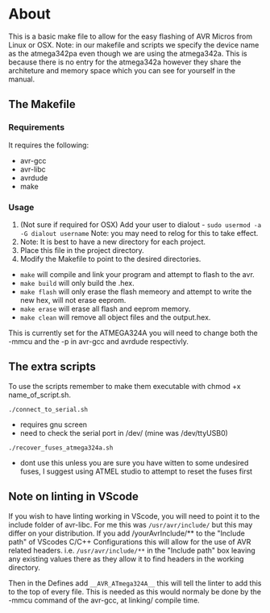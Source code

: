 # About
This is a basic make file to allow for the easy flashing of AVR Micros from Linux or OSX.
Note: in our makefile and scripts we specify the device name as the atmega342pa even though we are using the atmega342a.
This is because there is no entry for the atmega342a however they share the architeture and memory space which you can see for yourself in the manual.

## The Makefile

### Requirements
It requires the following:
- avr-gcc
- avr-libc
- avrdude
- make
    
### Usage
1. (Not sure if required for OSX) Add your user to dialout - ```sudo usermod -a -G dialout username``` Note: you may need to relog for this to take effect.
2. Note: It is best to have a new directory for each project.
3. Place this file in the project directory.
4. Modify the Makefile to point to the desired directories.

- ```make``` will compile and link your program and attempt to flash to the avr.
- ```make build``` will only build the .hex.
- ```make flash``` will only erase the flash memeory and attempt to write the new hex, will not erase eeprom.
- ```make erase``` will erase all flash and eeprom memory.
- ```make clean``` will remove all object files and the output.hex.

This is currently set for the ATMEGA324A you will need to change both the -mmcu and the -p in avr-gcc and avrdude respectivly.

## The extra scripts

To use the scripts remember to make them executable with chmod +x name_of_script.sh.

```./connect_to_serial.sh```
- requires gnu screen
- need to check the serial port in /dev/ (mine was /dev/ttyUSB0)

```./recover_fuses_atmega324a.sh```
- dont use this unless you are sure you have witten to some undesired fuses, I suggest using ATMEL studio to attempt to reset the fuses first

## Note on linting in VScode 
If you wish to have linting working in VScode, you will need to point it to the include folder of avr-libc.
For me this was ```/usr/avr/include/``` but this may differ on your distribution.
If you add /yourAvrInclude/** to the "Include path" of VScodes C/C++ Configurations this will allow for the use of AVR related headers.
i.e. ```/usr/avr/include/**``` in the "Include path" box leaving any existing values there as they allow it to find headers in the working directory.

Then in the Defines add ```__AVR_ATmega324A__``` this will tell the linter to add this to the top of every file.
This is needed as this would normaly be done by the -mmcu command of the avr-gcc, at linking/ compile time.


